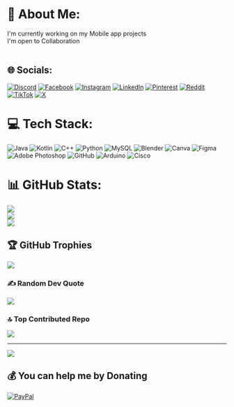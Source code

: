 # 💫 About Me:
I'm currently working on my Mobile app projects<br>I'm open to Collaboration <br><br>


## 🌐 Socials:
[![Discord](https://img.shields.io/badge/Discord-%237289DA.svg?logo=discord&logoColor=white)](https://discord.gg/kylabear23) [![Facebook](https://img.shields.io/badge/Facebook-%231877F2.svg?logo=Facebook&logoColor=white)](https://facebook.com/kylaBear) [![Instagram](https://img.shields.io/badge/Instagram-%23E4405F.svg?logo=Instagram&logoColor=white)](https://instagram.com/kyla.b3ar) [![LinkedIn](https://img.shields.io/badge/LinkedIn-%230077B5.svg?logo=linkedin&logoColor=white)](https://linkedin.com/in/kylaBangachon) [![Pinterest](https://img.shields.io/badge/Pinterest-%23E60023.svg?logo=Pinterest&logoColor=white)](https://pinterest.com/kylaBear) [![Reddit](https://img.shields.io/badge/Reddit-%23FF4500.svg?logo=Reddit&logoColor=white)](https://reddit.com/user/u/kylabear231) [![TikTok](https://img.shields.io/badge/TikTok-%23000000.svg?logo=TikTok&logoColor=white)](https://tiktok.com/@bear23.kyla_7) [![X](https://img.shields.io/badge/X-black.svg?logo=X&logoColor=white)](https://x.com/alpha_kyla) 

# 💻 Tech Stack:
![Java](https://img.shields.io/badge/java-%23ED8B00.svg?style=for-the-badge&logo=openjdk&logoColor=white) ![Kotlin](https://img.shields.io/badge/kotlin-%237F52FF.svg?style=for-the-badge&logo=kotlin&logoColor=white) ![C++](https://img.shields.io/badge/c++-%2300599C.svg?style=for-the-badge&logo=c%2B%2B&logoColor=white) ![Python](https://img.shields.io/badge/python-3670A0?style=for-the-badge&logo=python&logoColor=ffdd54) ![MySQL](https://img.shields.io/badge/mysql-4479A1.svg?style=for-the-badge&logo=mysql&logoColor=white) ![Blender](https://img.shields.io/badge/blender-%23F5792A.svg?style=for-the-badge&logo=blender&logoColor=white) ![Canva](https://img.shields.io/badge/Canva-%2300C4CC.svg?style=for-the-badge&logo=Canva&logoColor=white) ![Figma](https://img.shields.io/badge/figma-%23F24E1E.svg?style=for-the-badge&logo=figma&logoColor=white) ![Adobe Photoshop](https://img.shields.io/badge/adobe%20photoshop-%2331A8FF.svg?style=for-the-badge&logo=adobe%20photoshop&logoColor=white) ![GitHub](https://img.shields.io/badge/github-%23121011.svg?style=for-the-badge&logo=github&logoColor=white) ![Arduino](https://img.shields.io/badge/-Arduino-00979D?style=for-the-badge&logo=Arduino&logoColor=white) ![Cisco](https://img.shields.io/badge/cisco-%23049fd9.svg?style=for-the-badge&logo=cisco&logoColor=black)
# 📊 GitHub Stats:
![](https://github-readme-stats.vercel.app/api?username=kylabear&theme=dark&hide_border=false&include_all_commits=false&count_private=false)<br/>
![](https://github-readme-streak-stats.herokuapp.com/?user=kylabear&theme=dark&hide_border=false)<br/>
![](https://github-readme-stats.vercel.app/api/top-langs/?username=kylabear&theme=dark&hide_border=false&include_all_commits=false&count_private=false&layout=compact)

## 🏆 GitHub Trophies
![](https://github-profile-trophy.vercel.app/?username=kylabear&theme=radical&no-frame=false&no-bg=true&margin-w=4)

### ✍️ Random Dev Quote
![](https://quotes-github-readme.vercel.app/api?type=horizontal&theme=radical)

### 🔝 Top Contributed Repo
![](https://github-contributor-stats.vercel.app/api?username=kylabear&limit=5&theme=dark&combine_all_yearly_contributions=true)

---
[![](https://visitcount.itsvg.in/api?id=kylabear&icon=0&color=0)](https://visitcount.itsvg.in)

  ## 💰 You can help me by Donating
  [![PayPal](https://img.shields.io/badge/PayPal-00457C?style=for-the-badge&logo=paypal&logoColor=white)](https://paypal.me/alpakyla) 
